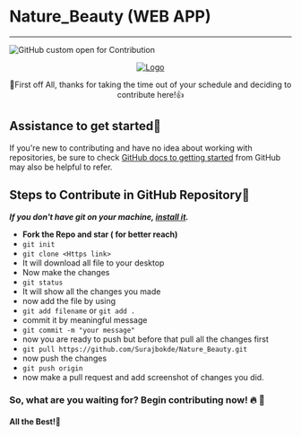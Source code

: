 # Nature_Beauty (WEB APP) 



---
![GitHub custom open for Contribution](https://img.shields.io/static/v1?label=Open%20For&message=Contribution&color=%3CCOLOR%3E)



<p align="center">
  <a href="https://sanscript.tech/">
    <img src="https://github.com/Surajbokde/Nature_Beauty/blob/main/img/logo.png" alt="Logo">
  </a>

<p align="center">
🎉First off All, thanks for taking the time out of your schedule and deciding to contribute here!👍</p>


## Assistance to get started:page_facing_up:

If you're new to contributing and have no idea about working with repositories, be sure to check [GitHub docs to getting started](https://docs.github.com/en/free-pro-team@latest/github/getting-started-with-github) from GitHub may also be helpful to refer.


## Steps to Contribute in GitHub Repository:pushpin:

***If you don't have git on your machine, [install it](https://help.github.com/articles/set-up-git/).***



- **Fork the Repo and star ( for better reach)** 
 - `git init` 
 - `git clone <Https link>`
 - It will download all file to your desktop
 - Now make the changes
 - `git status`
 - It will show all the changes you made
 - now add the file by using 
 - `git add filename` or `git add .`
 - commit it by meaningful message
 - `git commit -m "your message"`
 - now you are ready to push but before that pull all the changes first
 - `git pull https://github.com/Surajbokde/Nature_Beauty.git`
 - now push the changes
 - `git push origin`
 - now make a pull request and add screenshot of changes you did.
 




### So, what are you waiting for? Begin contributing now! :fire: :rocket:

#### All the Best!🥇
